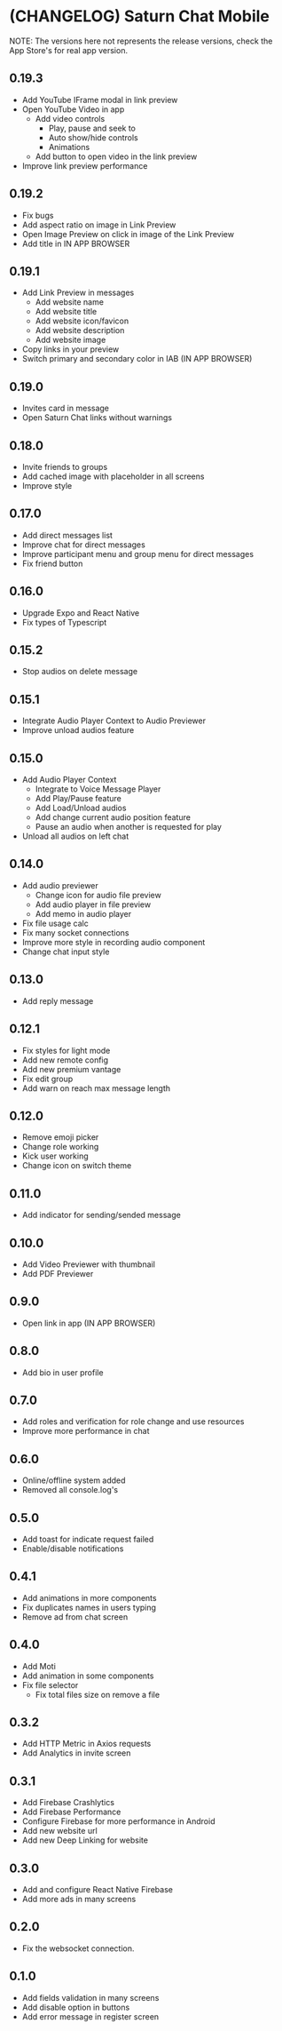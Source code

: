 # (CHANGELOG) Saturn Chat Mobile

NOTE: The versions here not represents the release versions, check the App Store's for real app version.

## 0.19.3

- Add YouTube IFrame modal in link preview
- Open YouTube Video in app
  - Add video controls
    - Play, pause and seek to
    - Auto show/hide controls
    - Animations
  - Add button to open video in the link preview
- Improve link preview performance

## 0.19.2

- Fix bugs
- Add aspect ratio on image in Link Preview
- Open Image Preview on click in image of the Link Preview
- Add title in IN APP BROWSER

## 0.19.1

- Add Link Preview in messages
  - Add website name
  - Add website title
  - Add website icon/favicon
  - Add website description
  - Add website image
- Copy links in your preview
- Switch primary and secondary color in IAB (IN APP BROWSER)

## 0.19.0

- Invites card in message
- Open Saturn Chat links without warnings

## 0.18.0

- Invite friends to groups
- Add cached image with placeholder in all screens
- Improve style

## 0.17.0

- Add direct messages list
- Improve chat for direct messages
- Improve participant menu and group menu for direct messages
- Fix friend button

## 0.16.0

- Upgrade Expo and React Native
- Fix types of Typescript

## 0.15.2

- Stop audios on delete message

## 0.15.1

- Integrate Audio Player Context to Audio Previewer
- Improve unload audios feature

## 0.15.0

- Add Audio Player Context
  - Integrate to Voice Message Player
  - Add Play/Pause feature
  - Add Load/Unload audios
  - Add change current audio position feature
  - Pause an audio when another is requested for play
- Unload all audios on left chat

## 0.14.0

- Add audio previewer
  - Change icon for audio file preview
  - Add audio player in file preview
  - Add memo in audio player
- Fix file usage calc
- Fix many socket connections
- Improve more style in recording audio component
- Change chat input style

## 0.13.0

- Add reply message

## 0.12.1

- Fix styles for light mode
- Add new remote config
- Add new premium vantage
- Fix edit group
- Add warn on reach max message length

## 0.12.0

- Remove emoji picker
- Change role working
- Kick user working
- Change icon on switch theme

## 0.11.0

- Add indicator for sending/sended message

## 0.10.0

- Add Video Previewer with thumbnail
- Add PDF Previewer

## 0.9.0

- Open link in app (IN APP BROWSER)

## 0.8.0

- Add bio in user profile

## 0.7.0

- Add roles and verification for role change and use resources
- Improve more performance in chat

## 0.6.0

- Online/offline system added
- Removed all console.log's

## 0.5.0

- Add toast for indicate request failed
- Enable/disable notifications

## 0.4.1

- Add animations in more components
- Fix duplicates names in users typing
- Remove ad from chat screen

## 0.4.0

- Add Moti
- Add animation in some components
- Fix file selector
  - Fix total files size on remove a file

## 0.3.2

- Add HTTP Metric in Axios requests
- Add Analytics in invite screen

## 0.3.1

- Add Firebase Crashlytics
- Add Firebase Performance
- Configure Firebase for more performance in Android
- Add new website url
- Add new Deep Linking for website

## 0.3.0

- Add and configure React Native Firebase
- Add more ads in many screens

## 0.2.0

- Fix the websocket connection.

## 0.1.0

- Add fields validation in many screens
- Add disable option in buttons
- Add error message in register screen
